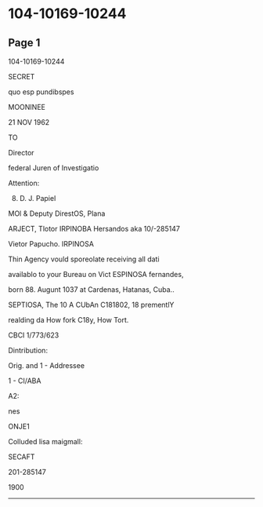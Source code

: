 # 104-10169-10244

## Page 1

104-10169-10244

SECRET

quo esp pundibspes

MOONINEE

21 NOV 1962

TO

Director

federal Juren of Investigatio

Attention:

8. D. J. Papiel

MOl & Deputy DirestOS, Plana

ARJECT, Tlotor IRPINOBA Hersandos aka 10/-285147

Vietor Papucho. IRPINOSA

Thin Agency vould sporeolate receiving all dati

availablo to your Bureau on Vict ESPINOSA fernandes,

born 88. Augunt 1037 at Cardenas, Hatanas, Cuba..

SEPTIOSA, The 10 A CUbAn C181802, 18 prementlY

realding da How fork C18y, How Tort.

CBCI 1/773/623

Dintribution:

Orig. and 1 - Addressee

1 - CI/ABA

A2:

nes

ONJE1

Colluded lisa maigmall:

SECAFT

201-285147

1900

---

